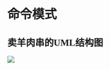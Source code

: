 # 命令模式

<font face="Microfot YaHei">

## 卖羊肉串的UML结构图

![](https://img2018.cnblogs.com/blog/1216080/201904/1216080-20190417230452691-373805867.png)
